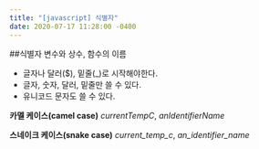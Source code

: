 ```yaml
---
title: "[javascript] 식별자"
date: 2020-07-17 11:28:00 -0400
---
```

##식별자
변수와 상수, 함수의 이름
- 글자나 달러($), 밑줄(_)로 시작해야한다.
- 글자, 숫자, 달러, 밑줄만 쓸 수 있다.
- 유니코드 문자도 쓸 수 있다.

**카멜 케이스(camel case)**
*currentTempC*, *anIdentifierName*

**스네이크 케이스(snake case)**
*current_temp_c*, *an_identifier_name*